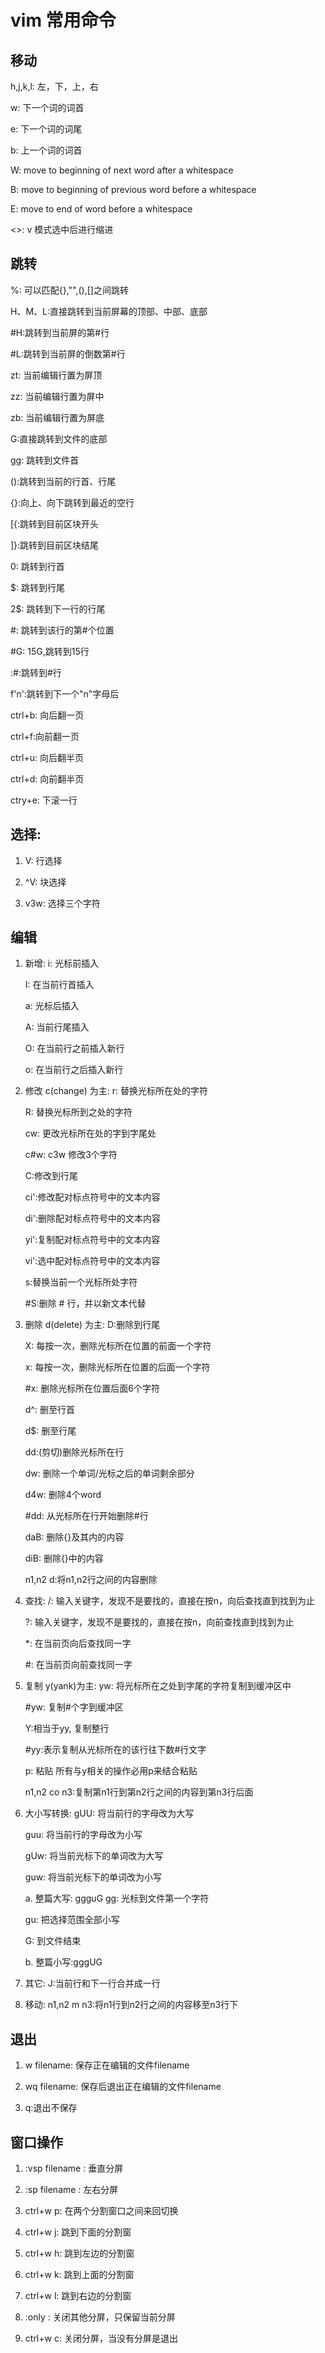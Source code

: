 # vim 常用命令

## 移动

h,j,k,l: 左，下，上，右

w: 下一个词的词首

e: 下一个词的词尾

b: 上一个词的词首

W: move to beginning of next word after a whitespace

B: move to beginning of previous word before a whitespace

E: move to end of word before a whitespace

<>: v 模式选中后进行缩进

## 跳转

%: 可以匹配{},"",(),[]之间跳转

H、M、L:直接跳转到当前屏幕的顶部、中部、底部

#H:跳转到当前屏的第#行

#L:跳转到当前屏的倒数第#行

zt: 当前编辑行置为屏顶

zz: 当前编辑行置为屏中

zb: 当前编辑行置为屏底

G:直接跳转到文件的底部

gg: 跳转到文件首

():跳转到当前的行首、行尾

{}:向上、向下跳转到最近的空行

[{:跳转到目前区块开头

]}:跳转到目前区块结尾

0: 跳转到行首

$: 跳转到行尾

2$: 跳转到下一行的行尾

#: 跳转到该行的第#个位置

#G: 15G,跳转到15行

:#:跳转到#行

f'n':跳转到下一个"n"字母后

ctrl+b: 向后翻一页

ctrl+f:向前翻一页

ctrl+u: 向后翻半页

ctrl+d: 向前翻半页

ctry+e: 下滚一行

## 选择:

1. V: 行选择

2. ^V: 块选择

3. v3w: 选择三个字符
  
## 编辑

1. 新增:
    i: 光标前插入

    I: 在当前行首插入

    a: 光标后插入

    A: 当前行尾插入

    O: 在当前行之前插入新行

    o: 在当前行之后插入新行

2. 修改 c(change) 为主:
    r: 替换光标所在处的字符

    R: 替换光标所到之处的字符

    cw: 更改光标所在处的字到字尾处

    c#w: c3w 修改3个字符

    C:修改到行尾

    ci':修改配对标点符号中的文本内容

    di':删除配对标点符号中的文本内容

    yi':复制配对标点符号中的文本内容

    vi':选中配对标点符号中的文本内容

    s:替换当前一个光标所处字符

    #S:删除 # 行，并以新文本代替

3. 删除 d(delete) 为主:
    D:删除到行尾

    X: 每按一次，删除光标所在位置的前面一个字符

    x: 每按一次，删除光标所在位置的后面一个字符

    #x: 删除光标所在位置后面6个字符

    d^: 删至行首

    d$: 删至行尾

    dd:(剪切)删除光标所在行

    dw: 删除一个单词/光标之后的单词剩余部分

    d4w: 删除4个word

    #dd: 从光标所在行开始删除#行

    daB: 删除{}及其内的内容

    diB: 删除{}中的内容

    n1,n2 d:将n1,n2行之间的内容删除

4. 查找:
    /: 输入关键字，发现不是要找的，直接在按n，向后查找直到找到为止

    ?: 输入关键字，发现不是要找的，直接在按n，向前查找直到找到为止

    *: 在当前页向后查找同一字

    #: 在当前页向前查找同一字

5. 复制 y(yank)为主:
    yw: 将光标所在之处到字尾的字符复制到缓冲区中

    #yw: 复制#个字到缓冲区

    Y:相当于yy, 复制整行

    #yy:表示复制从光标所在的该行往下数#行文字

    p: 粘贴 所有与y相关的操作必用p来结合粘贴

    n1,n2 co n3:复制第n1行到第n2行之间的内容到第n3行后面

6. 大小写转换:
    gUU: 将当前行的字母改为大写

    guu: 将当前行的字母改为小写

    gUw: 将当前光标下的单词改为大写

    guw: 将当前光标下的单词改为小写

    a. 整篇大写:
    ggguG
    gg: 光标到文件第一个字符

    gu: 把选择范围全部小写

    G: 到文件结束

    b. 整篇小写:gggUG

7. 其它:
    J:当前行和下一行合并成一行

8. 移动:
    n1,n2 m n3:将n1行到n2行之间的内容移至n3行下

## 退出

1. w filename: 保存正在编辑的文件filename

2. wq filename: 保存后退出正在编辑的文件filename

3. q:退出不保存

## 窗口操作

1. :vsp filename : 垂直分屏

2. :sp filename  : 左右分屏

3. ctrl+w p: 在两个分割窗口之间来回切换

4. ctrl+w j: 跳到下面的分割窗

5. ctrl+w h: 跳到左边的分割窗

6. ctrl+w k: 跳到上面的分割窗

7. ctrl+w l: 跳到右边的分割窗

8. :only : 关闭其他分屏，只保留当前分屏

9. ctrl+w c: 关闭分屏，当没有分屏是退出
